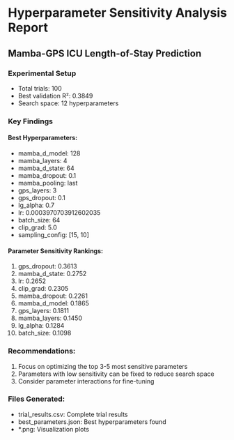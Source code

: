 
# Hyperparameter Sensitivity Analysis Report
## Mamba-GPS ICU Length-of-Stay Prediction

### Experimental Setup
- Total trials: 100
- Best validation R²: 0.3849
- Search space: 12 hyperparameters

### Key Findings

#### Best Hyperparameters:
- mamba_d_model: 128
- mamba_layers: 4
- mamba_d_state: 64
- mamba_dropout: 0.1
- mamba_pooling: last
- gps_layers: 3
- gps_dropout: 0.1
- lg_alpha: 0.7
- lr: 0.0003970703912602035
- batch_size: 64
- clip_grad: 5.0
- sampling_config: [15, 10]

#### Parameter Sensitivity Rankings:
1. gps_dropout: 0.3613
2. mamba_d_state: 0.2752
3. lr: 0.2652
4. clip_grad: 0.2305
5. mamba_dropout: 0.2261
6. mamba_d_model: 0.1865
7. gps_layers: 0.1811
8. mamba_layers: 0.1450
9. lg_alpha: 0.1284
10. batch_size: 0.1098

### Recommendations:
1. Focus on optimizing the top 3-5 most sensitive parameters
2. Parameters with low sensitivity can be fixed to reduce search space
3. Consider parameter interactions for fine-tuning

### Files Generated:
- trial_results.csv: Complete trial results
- best_parameters.json: Best hyperparameters found
- *.png: Visualization plots
